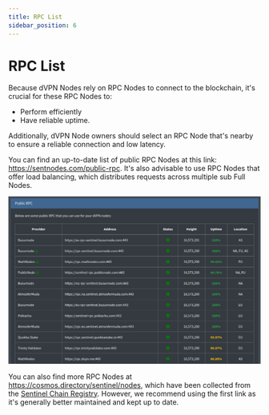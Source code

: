 ```yaml
---
title: RPC List
sidebar_position: 6
---
```


# RPC List

Because dVPN Nodes rely on RPC Nodes to connect to the blockchain, it's crucial for these RPC Nodes to:
- Perform efficiently
- Have reliable uptime.

Additionally, dVPN Node owners should select an RPC Node that's nearby to ensure a reliable connection and low latency.

You can find an up-to-date list of public RPC Nodes at this link: https://sentnodes.com/public-rpc. It's also advisable to use RPC Nodes that offer load balancing, which distributes requests across multiple sub Full Nodes.

![](/img/nodes/public-rpc.png)

You can also find more RPC Nodes at https://cosmos.directory/sentinel/nodes, which have been collected from the [Sentinel Chain Registry](https://github.com/cosmos/chain-registry/blob/master/sentinel/chain.json). However, we recommend using the first link as it's generally better maintained and kept up to date.